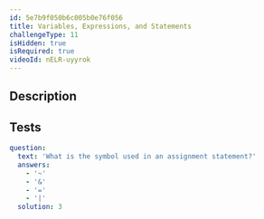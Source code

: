 ```yaml
---
id: 5e7b9f050b6c005b0e76f056
title: Variables, Expressions, and Statements
challengeType: 11
isHidden: true
isRequired: true
videoId: nELR-uyyrok
---
```


## Description
<section id='description'>

</section>

## Tests
<section id='tests'>

```yml
question:
  text: 'What is the symbol used in an assignment statement?'
  answers:
    - '~'
    - '&'
    - '='
    - '|'
  solution: 3
```

</section>
